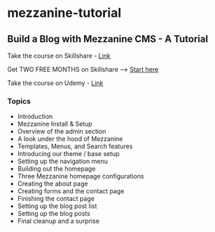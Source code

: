 # mezzanine-tutorial

## Build a Blog with Mezzanine CMS - A Tutorial

Take the course on Skillshare - [Link](http://bit.ly/2BTNZbw)

Get TWO FREE MONTHS on Skillshare --> [Start here](http://bit.ly/2ojMjPa)

Take the course on Udemy - [Link](http://bit.ly/2PPHF88)

### Topics
- Introduction
- Mezzanine Install & Setup
- Overview of the admin section
- A look under the hood of Mezzanine
- Templates, Menus, and Search features
- Introducing our theme / base setup
- Setting up the navigation menu
- Building out the homepage
- Three Mezzanine homepage configurations
- Creating the about page
- Creating forms and the contact page
- Finishing the contact page
- Setting up the blog post list
- Setting up the blog posts
- Final cleanup and a surprise

